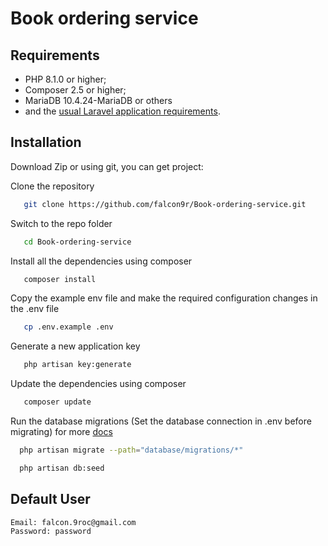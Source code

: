 Book ordering service
======================== 

Requirements
------------

* PHP 8.1.0 or higher;
* Composer 2.5 or higher;
* MariaDB 10.4.24-MariaDB or others
* and the [usual Laravel application requirements][3].


Installation
------------

Download Zip or using git, you can get project:

Clone the repository
```bash
   git clone https://github.com/falcon9r/Book-ordering-service.git
```

Switch to the repo folder
```bash
   cd Book-ordering-service
```

Install all the dependencies using composer
```bash
   composer install
```

Copy the example env file and make the required configuration changes in the .env file
```bash
   cp .env.example .env
```

Generate a new application key
```bash
   php artisan key:generate
```

Update the dependencies using composer
```bash
   composer update
```

Run the database migrations (Set the database connection in .env before migrating)
for more [docs][6]

```bash
  php artisan migrate --path="database/migrations/*"
```

```bash
  php artisan db:seed
```

Default User
------------------
    Email: falcon.9roc@gmail.com    
    Password: password

[6]: https://laravel.com/docs/9.x/migrations
[3]: https://laravel.com/docs/9.x
